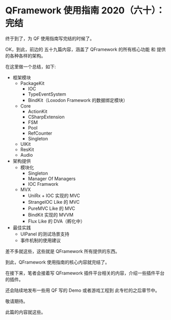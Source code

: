 # QFramework 使用指南 2020（六十）：完结

终于到了，为 QF 使用指南写完结的时候了。

OK，到此，前边的 五十九篇内容，涵盖了 QFramework 的所有核心功能 和 提供的各种各样的架构。

在这里做一个总结，如下:
* 框架模块
    * PackageKit
        * IOC
        * TypeEventSystem
        * BindKit（Loxodon Framework 的数据绑定模块）
    * Core
        * ActionKit
        * CSharpExtension
        * FSM
        * Pool
        * RefCounter
        * Singleton
    * UIKit
    * ResKit
    * Audio
* 架构提供
    * 模块化
        * Singleton
        * Manager Of Managers
        * IOC Framwork
    * MVX
        * UniRx + IOC 实现的 MVC
        * StrangeIOC Like 的 MVC
        * PureMVC Like 的 MVC
        * BindKit 实现的 MVVM
        * Flux Like 的 DVA（孵化中）
* 最佳实践
    * UIPanel 的测试场景支持
    * 事件机制的使用建议

差不多就这些，这些就是 QFramework 所有提供的东西。

到此，QFramework 使用指南的核心内容就完结了。

在接下来，笔者会接着写 QFramework 插件平台相关的内容，介绍一些插件平台的插件。

还会陆续地发布一些用 QF 写的 Demo 或者游戏工程到 此专栏的之后章节中。

敬请期待。

此篇的内容就这些。
            